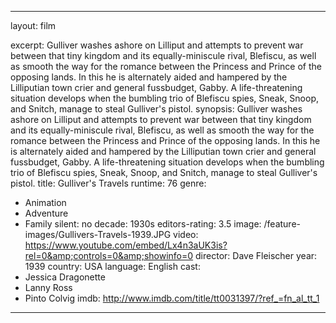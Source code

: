 ---

layout: film

excerpt: Gulliver washes ashore on Lilliput and attempts to prevent war between that tiny kingdom and its equally-miniscule rival, Blefiscu, as well as smooth the way for the romance between the Princess and Prince of the opposing lands. In this he is alternately aided and hampered by the Lilliputian town crier and general fussbudget, Gabby. A life-threatening situation develops when the bumbling trio of Blefiscu spies, Sneak, Snoop, and Snitch, manage to steal Gulliver's pistol.
synopsis: Gulliver washes ashore on Lilliput and attempts to prevent war between that tiny kingdom and its equally-miniscule rival, Blefiscu, as well as smooth the way for the romance between the Princess and Prince of the opposing lands. In this he is alternately aided and hampered by the Lilliputian town crier and general fussbudget, Gabby. A life-threatening situation develops when the bumbling trio of Blefiscu spies, Sneak, Snoop, and Snitch, manage to steal Gulliver's pistol.
title: Gulliver's Travels
runtime: 76
genre: 
- Animation
- Adventure
- Family
silent: no
decade: 1930s
editors-rating: 3.5
image:  /feature-images/Gullivers-Travels-1939.JPG
video: https://www.youtube.com/embed/Lx4n3aUK3is?rel=0&amp;controls=0&amp;showinfo=0
director: Dave Fleischer
year: 1939
country: USA
language: English
cast:
- Jessica Dragonette
- Lanny Ross
- Pinto Colvig
imdb: http://www.imdb.com/title/tt0031397/?ref_=fn_al_tt_1

--- 